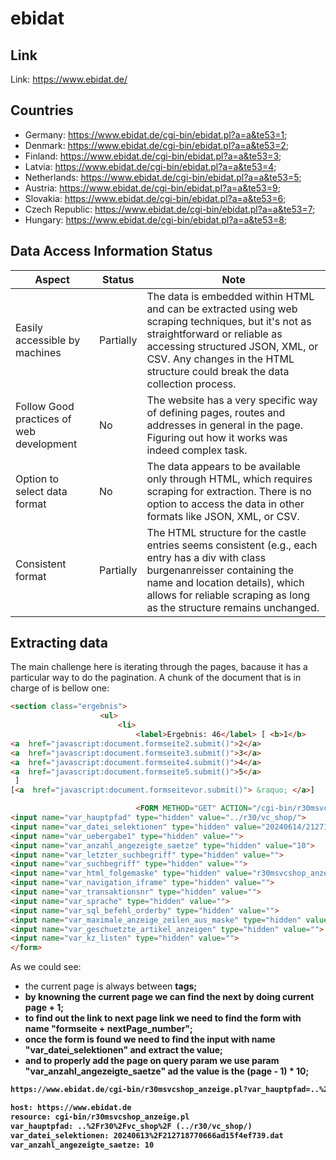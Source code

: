# ebidat

## Link
Link: https://www.ebidat.de/

## Countries
- Germany: https://www.ebidat.de/cgi-bin/ebidat.pl?a=a&te53=1;
- Denmark: https://www.ebidat.de/cgi-bin/ebidat.pl?a=a&te53=2;
- Finland: https://www.ebidat.de/cgi-bin/ebidat.pl?a=a&te53=3;
- Latvia: https://www.ebidat.de/cgi-bin/ebidat.pl?a=a&te53=4;
- Netherlands: https://www.ebidat.de/cgi-bin/ebidat.pl?a=a&te53=5;
- Austria: https://www.ebidat.de/cgi-bin/ebidat.pl?a=a&te53=9;
- Slovakia: https://www.ebidat.de/cgi-bin/ebidat.pl?a=a&te53=6;
- Czech Republic: https://www.ebidat.de/cgi-bin/ebidat.pl?a=a&te53=7;
- Hungary: https://www.ebidat.de/cgi-bin/ebidat.pl?a=a&te53=8;

## Data Access Information Status

|Aspect|Status|Note|
|--|--|--|
|Easily accessible by machines|Partially|The data is embedded within HTML and can be extracted using web scraping techniques, but it's not as straightforward or reliable as accessing structured JSON, XML, or CSV. Any changes in the HTML structure could break the data collection process.|
|Follow Good practices of web development|No|The website has a very specific way of defining pages, routes and addresses in general in the page. Figuring out how it works was indeed complex task.|
|Option to select data format|No|The data appears to be available only through HTML, which requires scraping for extraction. There is no option to access the data in other formats like JSON, XML, or CSV.|
|Consistent format|Partially|The HTML structure for the castle entries seems consistent (e.g., each entry has a div with class burgenanreisser containing the name and location details), which allows for reliable scraping as long as the structure remains unchanged.|


## Extracting data

The main challenge here is iterating through the pages, bacause it has a particular way to do the pagination. A chunk of the document that is in charge of is bellow one:

```html
<section class="ergebnis">
					<ul>
						<li>
							<label>Ergebnis: 46</label> [ <b>1</b>
<a  href="javascript:document.formseite2.submit()">2</a>
<a  href="javascript:document.formseite3.submit()">3</a>
<a  href="javascript:document.formseite4.submit()">4</a>
<a  href="javascript:document.formseite5.submit()">5</a>
 ]
[<a  href="javascript:document.formseitevor.submit()"> &raquo; </a>]

							<FORM METHOD="GET" ACTION="/cgi-bin/r30msvcshop_anzeige.pl" name="formseite2">
<input name="var_hauptpfad" type="hidden" value="../r30/vc_shop/">
<input name="var_datei_selektionen" type="hidden" value="20240614/212718770666c0c0ba6e21d.dat">
<input name="var_uebergabe1" type="hidden" value="">
<input name="var_anzahl_angezeigte_saetze" type="hidden" value="10">
<input name="var_letzter_suchbegriff" type="hidden" value="">
<input name="var_suchbegriff" type="hidden" value="">
<input name="var_html_folgemaske" type="hidden" value="r30msvcshop_anzeige.html">
<input name="var_navigation_iframe" type="hidden" value="">
<input name="var_transaktionsnr" type="hidden" value="">
<input name="var_sprache" type="hidden" value="">
<input name="var_sql_befehl_orderby" type="hidden" value="">
<input name="var_maximale_anzeige_zeilen_aus_maske" type="hidden" value="">
<input name="var_geschuetzte_artikel_anzeigen" type="hidden" value="">
<input name="var_kz_listen" type="hidden" value="">
</form>
```

As we could see:
- the current page is always between <b> tags;
- by knowning the current page we can find the next by doing current page + 1;
- to find out the link to next page link we need to find the form with name "formseite + nextPage_number";
- once the form is found we need to find the input with name "var_datei_selektionen" and extract the value;
- and to properly add the page on query param we use param "var_anzahl_angezeigte_saetze" ad the value is the (page - 1) * 10;

```txt
https://www.ebidat.de/cgi-bin/r30msvcshop_anzeige.pl?var_hauptpfad=..%2Fr30%2Fvc_shop%2F&var_datei_selektionen=20240613%2F212718770666ad15f4ef739.dat&var_anzahl_angezeigte_saetze=10

host: https://www.ebidat.de
resource: cgi-bin/r30msvcshop_anzeige.pl
var_hauptpfad: ..%2Fr30%2Fvc_shop%2F (../r30/vc_shop/)
var_datei_selektionen: 20240613%2F212718770666ad15f4ef739.dat
var_anzahl_angezeigte_saetze: 10
```
